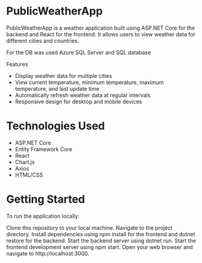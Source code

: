 # PublicWeatherApp
PublicWeatherApp is a weather application built using ASP.NET Core for the backend and React for the frontend. It allows users to view weather data for different cities and countries.

For the DB was used Azure SQL Server and SQL database

Features
- Display weather data for multiple cities
- View current temperature, minimum temperature, maximum temperature, and last update time
- Automatically refresh weather data at regular intervals
- Responsive design for desktop and mobile devices
  
# Technologies Used
- ASP.NET Core
- Entity Framework Core
- React
- Chart.js
- Axios
- HTML/CSS
# Getting Started

To run the application locally:

Clone this repository to your local machine.
Navigate to the project directory.
Install dependencies using npm install for the frontend and dotnet restore for the backend.
Start the backend server using dotnet run.
Start the frontend development server using npm start.
Open your web browser and navigate to http://localhost:3000.
